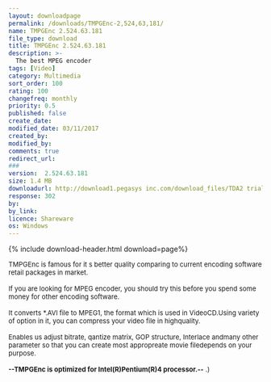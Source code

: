 ```yaml
---
layout: downloadpage
permalink: /downloads/TMPGEnc-2,524,63,181/
name: TMPGEnc 2.524.63.181
file_type: download
title: TMPGEnc 2.524.63.181
description: >-
  The best MPEG encoder
tags: [Video]
category: Multimedia
sort_order: 100
rating: 100
changefreq: monthly
priority: 0.5
published: false
create_date:
modified_date: 03/11/2017
created_by:
modified_by:
comments: true
redirect_url:
###
version:  2.524.63.181
size: 1.4 MB
downloadurl: http://download1.pegasys inc.com/download_files/TDA2 trial 2.1.9.90 install_EN.exe
response: 302
by:
by_link:
licence: Shareware
os: Windows
---
```


{% include download-header.html download=page%}

<p style="fix-download-text !important">
<p><font size="2">TMPGEnc is famous for it s better quality comparing to current encoding software retail packages in market. <br />
<br />
If you are looking for MPEG encoder, you should try this before you spend some money for other encoding software.<br />
<br />
It converts *.AVI file to MPEG1, the format which is used in VideoCD.Using variety of option in it, you can compress your video file in highquality.<br />
<br />
Enables us adjust bitrate, qantize matrix, GOP structure, Interlace andmany other parameter so that you can create most appropreate movie filedepends on your purpose. <br />
<br />
<strong>--TMPGEnc is optimized for Intel(R)Pentium(R)4 processor.--</strong> .)</font></p></p>
